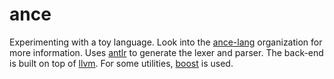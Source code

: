 # ance

Experimenting with a toy language.
Look into the [ance-lang](https://github.com/ance-lang) organization for more information.
Uses [antlr](https://www.antlr.org/) to generate the lexer and parser.
The back-end is built on top of [llvm](https://llvm.org/).
For some utilities, [boost](https://www.boost.org/) is used.
